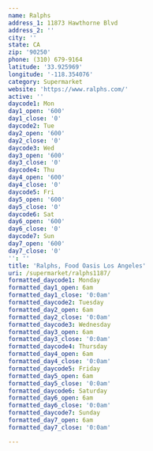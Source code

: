 ```yaml
---
name: Ralphs
address_1: 11873 Hawthorne Blvd
address_2: ''
city: ''
state: CA
zip: '90250'
phone: (310) 679-9164
latitude: '33.925969'
longitude: '-118.354076'
category: Supermarket
website: 'https://www.ralphs.com/'
active: ''
daycode1: Mon
day1_open: '600'
day1_close: '0'
daycode2: Tue
day2_open: '600'
day2_close: '0'
daycode3: Wed
day3_open: '600'
day3_close: '0'
daycode4: Thu
day4_open: '600'
day4_close: '0'
daycode5: Fri
day5_open: '600'
day5_close: '0'
daycode6: Sat
day6_open: '600'
day6_close: '0'
daycode7: Sun
day7_open: '600'
day7_close: '0'
'': ''
title: 'Ralphs, Food Oasis Los Angeles'
uri: /supermarket/ralphs1187/
formatted_daycode1: Monday
formatted_day1_open: 6am
formatted_day1_close: '0:0am'
formatted_daycode2: Tuesday
formatted_day2_open: 6am
formatted_day2_close: '0:0am'
formatted_daycode3: Wednesday
formatted_day3_open: 6am
formatted_day3_close: '0:0am'
formatted_daycode4: Thursday
formatted_day4_open: 6am
formatted_day4_close: '0:0am'
formatted_daycode5: Friday
formatted_day5_open: 6am
formatted_day5_close: '0:0am'
formatted_daycode6: Saturday
formatted_day6_open: 6am
formatted_day6_close: '0:0am'
formatted_daycode7: Sunday
formatted_day7_open: 6am
formatted_day7_close: '0:0am'

---
```

